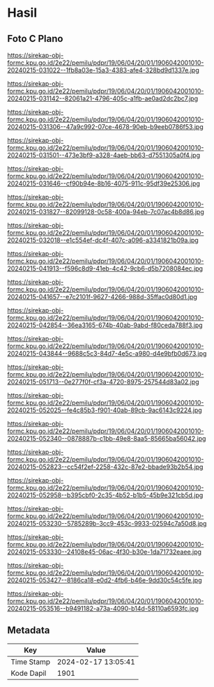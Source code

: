 # Hasil

## Foto C Plano

https://sirekap-obj-formc.kpu.go.id/2e22/pemilu/pdpr/19/06/04/20/01/1906042001010-20240215-031022--1fb8a03e-15a3-4383-afe4-328bd9d1337e.jpg

https://sirekap-obj-formc.kpu.go.id/2e22/pemilu/pdpr/19/06/04/20/01/1906042001010-20240215-031142--82061a21-4796-405c-a1fb-ae0ad2dc2bc7.jpg

https://sirekap-obj-formc.kpu.go.id/2e22/pemilu/pdpr/19/06/04/20/01/1906042001010-20240215-031306--47a9c992-07ce-4678-90eb-b9eeb0786f53.jpg

https://sirekap-obj-formc.kpu.go.id/2e22/pemilu/pdpr/19/06/04/20/01/1906042001010-20240215-031501--473e3bf9-a328-4aeb-bb63-d7551305a0f4.jpg

https://sirekap-obj-formc.kpu.go.id/2e22/pemilu/pdpr/19/06/04/20/01/1906042001010-20240215-031646--cf90b94e-8b16-4075-911c-95df39e25306.jpg

https://sirekap-obj-formc.kpu.go.id/2e22/pemilu/pdpr/19/06/04/20/01/1906042001010-20240215-031827--82099128-0c58-400a-94eb-7c07ac4b8d86.jpg

https://sirekap-obj-formc.kpu.go.id/2e22/pemilu/pdpr/19/06/04/20/01/1906042001010-20240215-032018--e1c554ef-dc4f-407c-a096-a3341821b09a.jpg

https://sirekap-obj-formc.kpu.go.id/2e22/pemilu/pdpr/19/06/04/20/01/1906042001010-20240215-041913--f596c8d9-41eb-4c42-9cb6-d5b7208084ec.jpg

https://sirekap-obj-formc.kpu.go.id/2e22/pemilu/pdpr/19/06/04/20/01/1906042001010-20240215-041657--e7c2101f-9627-4266-988d-35ffac0d80d1.jpg

https://sirekap-obj-formc.kpu.go.id/2e22/pemilu/pdpr/19/06/04/20/01/1906042001010-20240215-042854--36ea3165-674b-40ab-9abd-f80ceda788f3.jpg

https://sirekap-obj-formc.kpu.go.id/2e22/pemilu/pdpr/19/06/04/20/01/1906042001010-20240215-043844--9688c5c3-84d7-4e5c-a980-d4e9bfb0d673.jpg

https://sirekap-obj-formc.kpu.go.id/2e22/pemilu/pdpr/19/06/04/20/01/1906042001010-20240215-051713--0e277f0f-cf3a-4720-8975-257544d83a02.jpg

https://sirekap-obj-formc.kpu.go.id/2e22/pemilu/pdpr/19/06/04/20/01/1906042001010-20240215-052025--fe4c85b3-f901-40ab-89cb-9ac6143c9224.jpg

https://sirekap-obj-formc.kpu.go.id/2e22/pemilu/pdpr/19/06/04/20/01/1906042001010-20240215-052340--0878887b-c1bb-49e8-8aa5-85665ba56042.jpg

https://sirekap-obj-formc.kpu.go.id/2e22/pemilu/pdpr/19/06/04/20/01/1906042001010-20240215-052823--cc54f2ef-2258-432c-87e2-bbade93b2b54.jpg

https://sirekap-obj-formc.kpu.go.id/2e22/pemilu/pdpr/19/06/04/20/01/1906042001010-20240215-052958--b395cbf0-2c35-4b52-b1b5-45b9e321cb5d.jpg

https://sirekap-obj-formc.kpu.go.id/2e22/pemilu/pdpr/19/06/04/20/01/1906042001010-20240215-053230--5785289b-3cc9-453c-9933-02594c7a50d8.jpg

https://sirekap-obj-formc.kpu.go.id/2e22/pemilu/pdpr/19/06/04/20/01/1906042001010-20240215-053330--24108e45-06ac-4f30-b30e-1da71732eaee.jpg

https://sirekap-obj-formc.kpu.go.id/2e22/pemilu/pdpr/19/06/04/20/01/1906042001010-20240215-053427--8186ca18-e0d2-4fb6-b46e-9dd30c54c5fe.jpg

https://sirekap-obj-formc.kpu.go.id/2e22/pemilu/pdpr/19/06/04/20/01/1906042001010-20240215-053516--b9491182-a73a-4090-b14d-58110a6593fc.jpg


## Metadata

| Key        | Value               |
| ---------- | ------------------- |
| Time Stamp | 2024-02-17 13:05:41 |
| Kode Dapil | 1901                |



